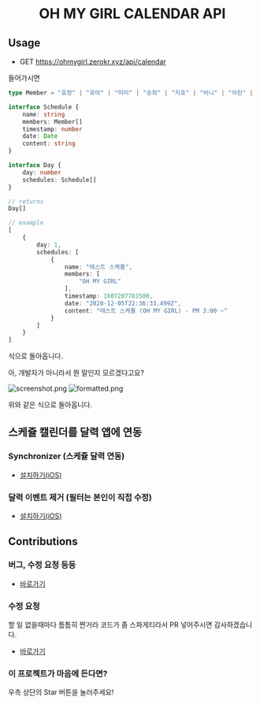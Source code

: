 <div align="center">
<h1>OH MY GIRL CALENDAR API</h1>
</div>


## Usage

* GET https://ohmygirl.zerokr.xyz/api/calendar

들어가시면
```ts
type Member = "효정" | "유아" | "미미" | "승희" | "지호" | "비니" | "아린" | "OH MY GIRL"

interface Schedule {
    name: string
    members: Member[]
    timestamp: number
    date: Date
    content: string
}

interface Day {
    day: number
    schedules: Schedule[]
}

// returns
Day[]

// example
[
    {
        day: 1,
        schedules: [
            {
                name: "테스트 스케쥴",
                members: [
                    "OH MY GIRL"
                ],
                timestamp: 1607207781500,
                date: "2020-12-05T22:36:33.499Z",
                content: "테스트 스케쥴 (OH MY GIRL) - PM 3:00 ~"
            }
        ]
    }
]
```
식으로 돌아옵니다. 

아, 개발자가 아니라서 뭔 말인지 모르겠다고요? 

![screenshot.png](https://media.discordapp.net/attachments/745844596176715806/784941858677194822/unknown.png?width=1596&height=186)
![formatted.png](https://media.discordapp.net/attachments/745844596176715806/784943410707955712/unknown.png?width=368&height=732)

위와 같은 식으로 돌아옵니다.

## 스케쥴 캘린더를 달력 앱에 연동

### Synchronizer (스케쥴 달력 연동)

* [설치하기(iOS)](https://www.icloud.com/shortcuts/7a12fd8075e34d3982a82530c934ebdc)

### 달력 이벤트 제거 (필터는 본인이 직접 수정)

* [설치하기(iOS)](https://www.icloud.com/shortcuts/5c8d270f95184fffb0582f9c08737e3f)

## Contributions

### 버그, 수정 요청 등등

* [바로가기](https://github.com/zero734kr/ios-ohmygirl-calendar/issues)

### 수정 요청

할 일 없을때마다 틈틈히 짠거라 코드가 좀 스파게티라서 PR 넣어주시면 감사하겠습니다.

* [바로가기](https://github.com/zero734kr/ios-ohmygirl-calendar/pulls)

### 이 프로젝트가 마음에 든다면?

우측 상단의 Star 버튼을 눌러주세요!
